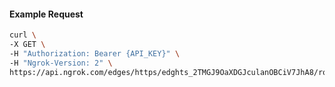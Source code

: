 <!-- Code generated for API Clients. DO NOT EDIT. -->

#### Example Request

```bash
curl \
-X GET \
-H "Authorization: Bearer {API_KEY}" \
-H "Ngrok-Version: 2" \
https://api.ngrok.com/edges/https/edghts_2TMGJ9OaXDGJculanOBCiV7JhA8/routes/edghtsrt_2TMGJ7Tx9YHzYN1m3F1iTn8xjFi/backend
```
